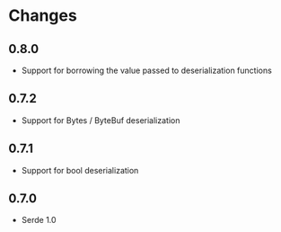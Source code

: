 # Changes

## 0.8.0

- Support for borrowing the value passed to deserialization functions

## 0.7.2

- Support for Bytes / ByteBuf deserialization

## 0.7.1

- Support for bool deserialization

## 0.7.0

- Serde 1.0
